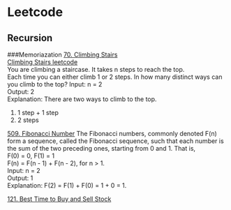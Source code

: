 # Leetcode
## Recursion
###Memoriazation
[70. Climbing Stairs](src/leetcode/recursive/memorization/ClimbingStairs.java)\
[Climbing Stairs leetcode](https://leetcode.com/problems/climbing-stairs/) \
You are climbing a staircase. It takes n steps to reach the top.\
Each time you can either climb 1 or 2 steps. In how many distinct ways can you climb to the top?
Input: n = 2\
Output: 2\
Explanation: There are two ways to climb to the top.
1. 1 step + 1 step
2. 2 steps

[509. Fibonacci Number](src/leetcode/recursive/FibonacciNumber.java)
The Fibonacci numbers, commonly denoted F(n) form a sequence, called the Fibonacci sequence,
such that each number is the sum of the two preceding ones, starting from 0 and 1. That is,\
F(0) = 0, F(1) = 1\
F(n) = F(n - 1) + F(n - 2), for n > 1.\
Input: n = 2\
Output: 1\
Explanation: F(2) = F(1) + F(0) = 1 + 0 = 1.

[121. Best Time to Buy and Sell Stock](src/leetcode/dp/BestTimeBuySellStock.java)



